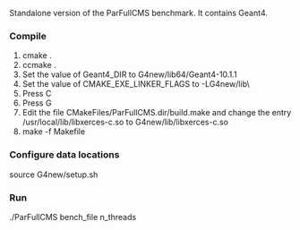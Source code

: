 Standalone version of the ParFullCMS benchmark.
It contains Geant4.

### Compile 
1. cmake .
2. ccmake .
3. Set the value of Geant4_DIR to G4new/lib64/Geant4-10.1.1
4. Set the value of CMAKE_EXE_LINKER_FLAGS to -LG4new/lib\
5. Press C
6. Press G
7. Edit the file CMakeFiles/ParFullCMS.dir/build.make and change the entry /usr/local/lib/libxerces-c.so to G4new/lib/libxerces-c.so
8. make -f Makefile

### Configure data locations
source G4new/setup.sh

### Run
./ParFullCMS bench_file n_threads
